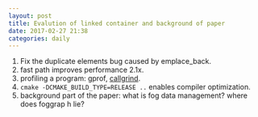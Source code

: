 ```yaml
---
layout: post
title: Evalution of linked container and background of paper
date: 2017-02-27 21:38
categories: daily
---
```


1. Fix the duplicate elements bug caused by emplace\_back.
2. fast path improves performance 2.1x.
3. profiling a program: gprof, [callgrind](http://web.stanford.edu/class/cs107/guide_callgrind.html).
4. `cmake -DCMAKE_BUILD_TYPE=RELEASE ..` enables compiler optimization.
5. background part of the paper: what is fog data management? where does foggrap
h lie?

